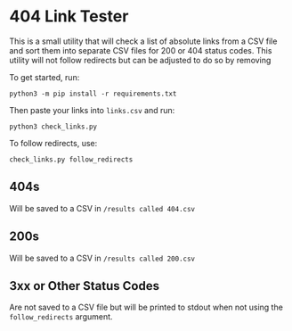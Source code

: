 # 404 Link Tester

This is a small utility that will check a list of absolute links from a CSV file and sort them into separate CSV files for 200 or 404 status codes. This utility will not follow redirects but can be adjusted to do so by removing 

To get started, run: 

`python3 -m pip install -r requirements.txt`

Then paste your links into `links.csv` and run: 

`python3 check_links.py`

To follow redirects, use: 

`check_links.py follow_redirects`

## 404s
Will be saved to a CSV in `/results called 404.csv`

## 200s
Will be saved to a CSV in `/results called 200.csv`

## 3xx or Other Status Codes
Are not saved to a CSV file but will be printed to stdout when not using the `follow_redirects` argument.